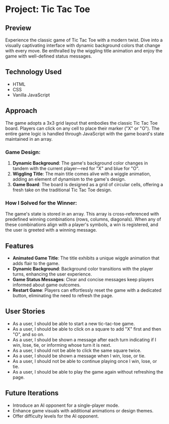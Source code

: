 
# Project: Tic Tac Toe

## Preview
Experience the classic game of Tic Tac Toe with a modern twist. Dive into a visually captivating interface with dynamic background colors that change with every move. Be enthralled by the wiggling title animation and enjoy the game with well-defined status messages.

## Technology Used
- HTML
- CSS
- Vanilla JavaScript

## Approach
The game adopts a 3x3 grid layout that embodies the classic Tic Tac Toe board. Players can click on any cell to place their marker ("X" or "O"). The entire game logic is handled through JavaScript with the game board's state maintained in an array.

### Game Design:
1. **Dynamic Background**: The game's background color changes in tandem with the current player—red for "X" and blue for "O".
2. **Wiggling Title**: The main title comes alive with a wiggle animation, adding an element of dynamism to the game's design.
3. **Game Board**: The board is designed as a grid of circular cells, offering a fresh take on the traditional Tic Tac Toe design.

### How I Solved for the Winner:
The game's state is stored in an array. This array is cross-referenced with predefined winning combinations (rows, columns, diagonals). When any of these combinations align with a player's symbols, a win is registered, and the user is greeted with a winning message.

## Features
- **Animated Game Title**: The title exhibits a unique wiggle animation that adds flair to the game.
- **Dynamic Background**: Background color transitions with the player turns, enhancing the user experience.
- **Game Status Messages**: Clear and concise messages keep players informed about game outcomes.
- **Restart Game**: Players can effortlessly reset the game with a dedicated button, eliminating the need to refresh the page.

## User Stories
- As a user, I should be able to start a new tic-tac-toe game.
- As a user, I should be able to click on a square to add "X" first and then "O", and so on.
- As a user, I should be shown a message after each turn indicating if I win, lose, tie, or informing whose turn it is next.
- As a user, I should not be able to click the same square twice.
- As a user, I should be shown a message when I win, lose, or tie.
- As a user, I should not be able to continue playing once I win, lose, or tie.
- As a user, I should be able to play the game again without refreshing the page.

## Future Iterations
- Introduce an AI opponent for a single-player mode.
- Enhance game visuals with additional animations or design themes.
- Offer difficulty levels for the AI opponent.
